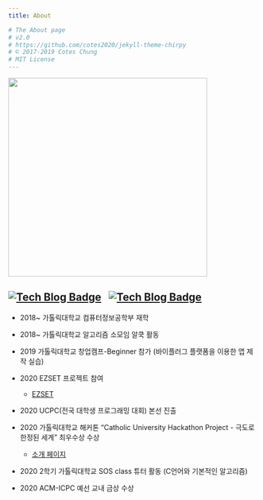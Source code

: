 ```yaml
---
title: About

# The About page
# v2.0
# https://github.com/cotes2020/jekyll-theme-chirpy
# © 2017-2019 Cotes Chung
# MIT License
---
```


<img width="400px" src="https://user-images.githubusercontent.com/52627952/102216238-2fe46c80-3f1e-11eb-8e9a-f10e939b3a54.jpg">  

[![Tech Blog Badge](http://img.shields.io/badge/-GitHub-black?style=flat-square&logo=github&link=https://github.com/ip99202)](https://github.com/ip99202) &nbsp; [![Tech Blog Badge](http://img.shields.io/badge/-Solved%20AC-blue?style=flat-square&link=https://solved.ac/ip99202)](https://solved.ac/ip99202)
---

- 2018~ 가톨릭대학교 컴퓨터정보공학부 재학  


- 2018~ 가톨릭대학교 알고리즘 소모임 알쿡 활동  


- 2019 가톨릭대학교 창업캠프-Beginner 참가 (바이플러그 플랫폼을 이용한 앱 제작 실습)


- 2020 EZSET 프로젝트 참여
    - [EZSET](https://github.com/Tekiter/EZSET)


- 2020 UCPC(전국 대학생 프로그래밍 대회) 본선 진출


- 2020 가톨릭대학교 해커톤 “Catholic University Hackathon Project - 극도로 한정된 세계” 최우수상 수상
    - [소개 페이지](https://unruffled-euclid-597f4d.netlify.app/)


- 2020 2학기 가톨릭대학교 SOS class 튜터 활동 (C언어와 기본적인 알고리즘)


- 2020 ACM-ICPC 예선 교내 금상 수상